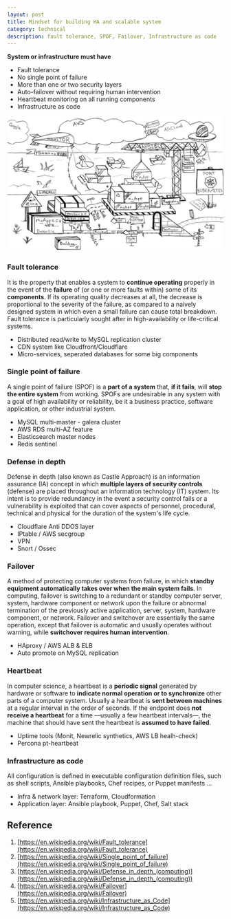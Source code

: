 ```yaml
---
layout: post
title: Mindset for building HA and scalable system
category: technical 
description: fault tolerance, SPOF, Failover, Infrastructure as code
---
```


**System or infrastructure must have**
- Fault tolerance
- No single point of failure
- More than one or two security layers
- Auto-failover without requiring human intervention
- Heartbeat monitoring on all running components
- Infrastructure as code

![](/assets/img/port-k8s.jpg)

<!--description-->

### Fault tolerance
It is the property that enables a system to **continue operating** properly in the event of the **failure** of (or one or more faults within) some of its **components**. If its operating quality decreases at all, the decrease is proportional to the severity of the failure, as compared to a naively designed system in which even a small failure can cause total breakdown. Fault tolerance is particularly sought after in high-availability or life-critical systems. 

- Distributed read/write to MySQL replication cluster
- CDN system like Cloudfront/Cloudflare
- Micro-services, seperated databases for some big components

### Single point of failure
A single point of failure (SPOF) is a **part of a system** that, **if it fails**, will **stop the entire system** from working. SPOFs are undesirable in any system with a goal of high availability or reliability, be it a business practice, software application, or other industrial system.

- MySQL multi-master - galera cluster
- AWS RDS multi-AZ feature
- Elasticsearch master nodes
- Redis sentinel

### Defense in depth
Defense in depth (also known as Castle Approach) is an information assurance (IA) concept in which **multiple layers of security controls** (defense) are placed throughout an information technology (IT) system. Its intent is to provide redundancy in the event a security control fails or a vulnerability is exploited that can cover aspects of personnel, procedural, technical and physical for the duration of the system's life cycle.

- Cloudflare Anti DDOS layer 
- IPtable / AWS secgroup
- VPN
- Snort / Ossec

### Failover 
A method of protecting computer systems from failure, in which **standby equipment automatically takes over when the main system fails**. In computing, failover is switching to a redundant or standby computer server, system, hardware component or network upon the failure or abnormal termination of the previously active application, server, system, hardware component, or network. Failover and switchover are essentially the same operation, except that failover is automatic and usually operates without warning, while **switchover requires human intervention**.

- HAproxy / AWS ALB & ELB
- Auto promote on MySQL replication

### Heartbeat
In computer science, a heartbeat is a **periodic signal** generated by hardware or software to **indicate normal operation or to synchronize** other parts of a computer system. Usually a heartbeat is **sent between machines** at a regular interval in the order of seconds. If the endpoint does **not receive a heartbeat** for a time —usually a few heartbeat intervals—, the machine that should have sent the heartbeat is **assumed to have failed**.

- Uptime tools (Monit, Newrelic synthetics, AWS LB healh-check)
- Percona pt-heartbeat

### Infrastructure as code
All configuration is defined in executable configuration definition files, such as shell scripts, Ansible playbooks, Chef recipes, or Puppet manifests ...

- Infra & network layer: Terraform, Cloudformation
- Application layer: Ansible playbook, Puppet, Chef, Salt stack

## Reference
1. [https://en.wikipedia.org/wiki/Fault_tolerance](https://en.wikipedia.org/wiki/Fault_tolerance)
2. [https://en.wikipedia.org/wiki/Single_point_of_failure](https://en.wikipedia.org/wiki/Single_point_of_failure)
3. [https://en.wikipedia.org/wiki/Defense_in_depth_(computing)](https://en.wikipedia.org/wiki/Defense_in_depth_(computing))
4. [https://en.wikipedia.org/wiki/Failover](https://en.wikipedia.org/wiki/Failover)
5. [https://en.wikipedia.org/wiki/Infrastructure_as_Code](https://en.wikipedia.org/wiki/Infrastructure_as_Code)
